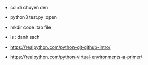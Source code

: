  - cd :di chuyen den
 - python3 test.py :open
 - mkdir code :tao file 
 - ls : danh sach

 - https://realpython.com/python-git-github-intro/
 - https://realpython.com/python-virtual-environments-a-primer/

